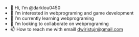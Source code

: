- 👋 Hi, I’m @darklou0450
- 👀 I’m interested in webprograming and game development
- 🌱 I’m currently learning webprograming
- 💞️ I’m looking to collaborate on webprograming
- 📫 How to reach me with emaill dwiristujr@gmail.com

<!---
darklou0450/darklou0450 is a ✨ special ✨ repository because its `README.md` (this file) appears on your GitHub profile.
You can click the Preview link to take a look at your changes.
--->

